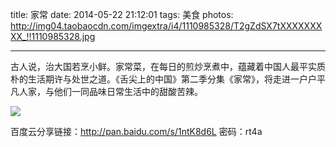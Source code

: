 title: 家常
date: 2014-05-22 21:12:01
tags: 美食
photos: http://img04.taobaocdn.com/imgextra/i4/1110985328/T2gZdSX7tXXXXXXXXX_!!1110985328.jpg

---
古人说，治大国若烹小鲜。家常菜，在每日的煎炒烹煮中，蕴藏着中国人最平实质朴的生活期许与处世之道。《舌尖上的中国》第二季分集《家常》，将走进一户户平凡人家，与他们一同品味日常生活中的甜酸苦辣。

<!-- more -->

![](http://img04.taobaocdn.com/imgextra/i4/1110985328/T2gZdSX7tXXXXXXXXX_!!1110985328.jpg)

百度云分享链接：http://pan.baidu.com/s/1ntK8d6L 密码：rt4a